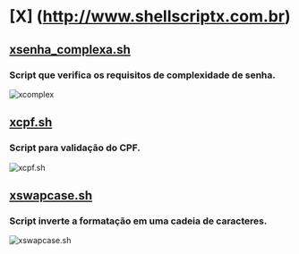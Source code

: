 # [X] (http://www.shellscriptx.com.br)

## [xsenha_complexa.sh](https://github.com/shellscriptx/X/blob/master/xsenha_complexa.sh)
### Script que verifica os requisitos de complexidade de senha.
![xcomplex](https://3.bp.blogspot.com/-khGZNFV-gXc/WD7UeP4lhwI/AAAAAAAAIDc/ajJD72Yel5AvfperJFCTesxTa3DvqLqUACLcB/s1600/xsenha_complexa.png)

## [xcpf.sh](https://github.com/shellscriptx/X/blob/master/xcpf.sh)
### Script para validação do CPF.
![xcpf.sh](https://4.bp.blogspot.com/-zGSq2chLeyA/WD7YLQM0KFI/AAAAAAAAIDo/rw-IUMU1yaoopGn97GJ4G6-VhoVbxXi4wCLcB/s1600/xcpf.png)

## [xswapcase.sh](https://github.com/shellscriptx/X/blob/master/xswapcase.sh)
### Script inverte a formatação em uma cadeia de caracteres.
![xswapcase.sh](https://4.bp.blogspot.com/-IGOpbbYz5V0/WD7d24Re8_I/AAAAAAAAID8/50Ne3KxaSvcMiIf6R1CP5lm5HzyabbarwCLcB/s1600/xswapcase.png)
